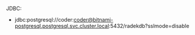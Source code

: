 
JDBC:
* jdbc:postgresql://coder:coder@bitnami-postgresql.postgresql.svc.cluster.local:5432/radekdb?sslmode=disable
